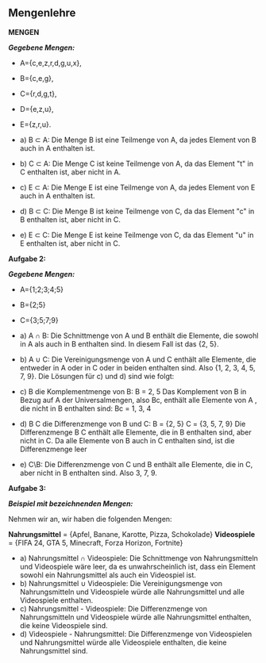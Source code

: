 ## Mengenlehre

**MENGEN**

***Gegebene Mengen:***
- A={c,e,z,r,d,g,u,x},
- B={c,e,g},
- C={r,d,g,t},
- D={e,z,u},
- E={z,r,u}.
 
- a) B ⊂ A:
Die Menge B ist eine Teilmenge von A, da jedes Element von B auch in A enthalten ist.
- b) C ⊂ A:
Die Menge C ist keine Teilmenge von A, da das Element "t" in C enthalten ist, aber nicht in A.
- c) E ⊂ A:
Die Menge E ist eine Teilmenge von A, da jedes Element von E auch in A enthalten ist.
- d) B ⊂ C:
Die Menge B ist keine Teilmenge von C, da das Element "c" in B enthalten ist, aber nicht in C.
- e) E ⊂ C:
Die Menge E ist keine Teilmenge von C, da das Element "u" in E enthalten ist, aber nicht in C.
 
**Aufgabe 2:**

***Gegebene Mengen:***
- A={1;2;3;4;5}
- B={2;5}
- C={3;5;7;9}
 
- a) A ∩ B:
Die Schnittmenge von A und B enthält die Elemente, die sowohl in A als auch in B enthalten sind. In diesem Fall ist das {2, 5}.
- b) A ∪ C:
Die Vereinigungsmenge von A und C enthält alle Elemente, die entweder in A oder in C oder in beiden enthalten sind. Also {1, 2, 3, 4, 5, 7, 9}.
Die Lösungen für c) und d) sind wie folgt:
- c) B die Komplementmenge von B:
B = 2, 5
Das Komplement von B in Bezug auf A der Universalmengen, also Bc, enthält alle Elemente von A , die nicht in B enthalten sind:
Bc = 1, 3, 4
- d) B C die Differenzmenge von B und C:
B = {2, 5}
C = {3, 5, 7, 9}
Die Differenzmenge B C enthält alle Elemente, die in B enthalten sind, aber nicht in C. Da alle Elemente von B auch in C enthalten sind, ist die Differenzmenge leer 
- e) C\B:
Die Differenzmenge von C und B enthält alle Elemente, die in C, aber nicht in B enthalten sind. Also 3, 7, 9.
 
**Aufgabe 3:**
 
***Beispiel mit bezeichnenden Mengen:***
 
Nehmen wir an, wir haben die folgenden Mengen:

**Nahrungsmittel** = {Apfel, Banane, Karotte, Pizza, Schokolade}
**Videospiele** = {FIFA 24, GTA 5, Minecraft, Forza Horizon, Fortnite}
 
- a) Nahrungsmittel ∩ Videospiele:
Die Schnittmenge von Nahrungsmitteln und Videospiele wäre leer, da es unwahrscheinlich ist, dass ein Element sowohl ein Nahrungsmittel als auch ein Videospiel ist.
- b) Nahrungsmittel ∪ Videospiele:
Die Vereinigungsmenge von Nahrungsmitteln und Videospiele würde alle Nahrungsmittel und alle Videospiele enthalten.
- c) Nahrungsmittel - Videospiele:
Die Differenzmenge von Nahrungsmitteln und Videospiele würde alle Nahrungsmittel enthalten, die keine Videospiele sind.
- d) Videospiele - Nahrungsmittel:
Die Differenzmenge von Videospielen und Nahrungsmittel würde alle Videospiele enthalten, die keine Nahrungsmittel sind.
